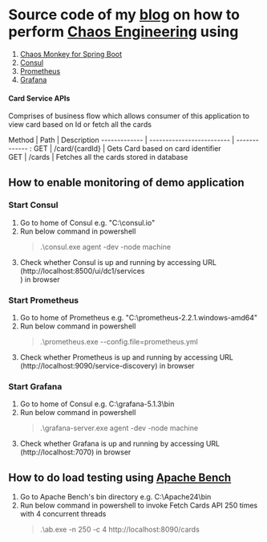 # Source code of my [blog]() on how to perform [Chaos Engineering](https://principlesofchaos.org/) using
1. [Chaos Monkey for Spring Boot](https://github.com/codecentric/chaos-monkey-spring-boot)
2. [Consul](https://www.consul.io/)
3. [Prometheus](https://prometheus.io/)
4. [Grafana](https://grafana.com/)

#### Card Service APIs
Comprises of business flow which allows consumer of this application to view card based on Id or fetch all the cards

Method	| Path	| Description
------------- | ------------------------- | ------------- :
GET	| /card/{cardId}	| Gets Card based on card identifier	
GET	| /cards	| Fetches all the cards stored in database

## How to enable monitoring of demo application

### Start Consul
1. Go to home of Consul e.g. "C:\consul.io"
2. Run below command in powershell
    > .\consul.exe agent -dev -node machine
3. Check whether Consul is up and running by accessing URL (http://localhost:8500/ui/dc1/services    
) in browser
     
### Start Prometheus
1. Go to home of Prometheus e.g. "C:\prometheus-2.2.1.windows-amd64"
2. Run below command in powershell
    > .\prometheus.exe --config.file=prometheus.yml
3. Check whether Prometheus is up and running by accessing URL (http://localhost:9090/service-discovery) in browser    
    
### Start Grafana
1. Go to home of Consul e.g. C:\grafana-5.1.3\bin
2. Run below command in powershell
    > .\grafana-server.exe agent -dev -node machine
3. Check whether Grafana is up and running by accessing URL (http://localhost:7070) in browser

## How to do load testing using [Apache Bench](https://httpd.apache.org/docs/2.4/programs/ab.html)
1. Go to Apache Bench's bin directory e.g. C:\Apache24\bin
2. Run below command in powershell to invoke Fetch Cards API 250 times with 4 concurrent threads
    > .\ab.exe -n 250 -c 4 http://localhost:8090/cards          